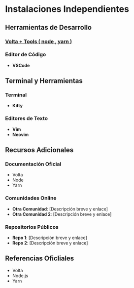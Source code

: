 <h1>Instalaciones Independientes</h1>

## Herramientas de Desarrollo

<h3><a href="https://github.com/DaniDeDos/tools-compilation/blob/main/.github/docs/volta_tools/volta_tools.md">Volta + Tools ( node , yarn )</a></h3>
<h3><a>Editor de Código</a></h3>

- **VSCode**

## Terminal y Herramientas

### Terminal

- **Kitty**

### Editores de Texto

- **Vim**
- **Neovim**

<h2>Recursos Adicionales</h2>

<h3>Documentación Oficial</h3>
<ul>
  <li><a>Volta</a></li>
  <li><a>Node</a></li>
  <li><a>Yarn</a></li>
</ul>

### Comunidades Online

- **Otra Comunidad**: [Descripción breve y enlace]
- **Otra Comunidad 2**: [Descripción breve y enlace]

### Repositorios Públicos

- **Repo 1**: [Descripción breve y enlace]
- **Repo 2**: [Descripción breve y enlace]

<h2>Referencias Oficliales</h2>
<ul>
  <li><a>Volta</a></li>
  <li><a>Node.js</a></li>
  <li><a>Yarn</a></li>
</ul>

<!---
## Recursos Adicionales

### Documentación Oficial

- **Volta**: [Enlace a la documentación oficial de Volta](https://volta.sh/)
- **Node.js**: [Enlace a la documentación oficial de Node.js](https://nodejs.org/en/docs/)
- **Yarn**: [Enlace a la documentación oficial de Yarn](https://yarnpkg.com/getting-started)

### Comunidades Online

- **Otra Comunidad**: [Descripción breve y enlace]
- **Otra Comunidad 2**: [Descripción breve y enlace]

### Repositorios Públicos

- **Repo 1**: [Descripción breve y enlace]
- **Repo 2**: [Descripción breve y enlace]


>
